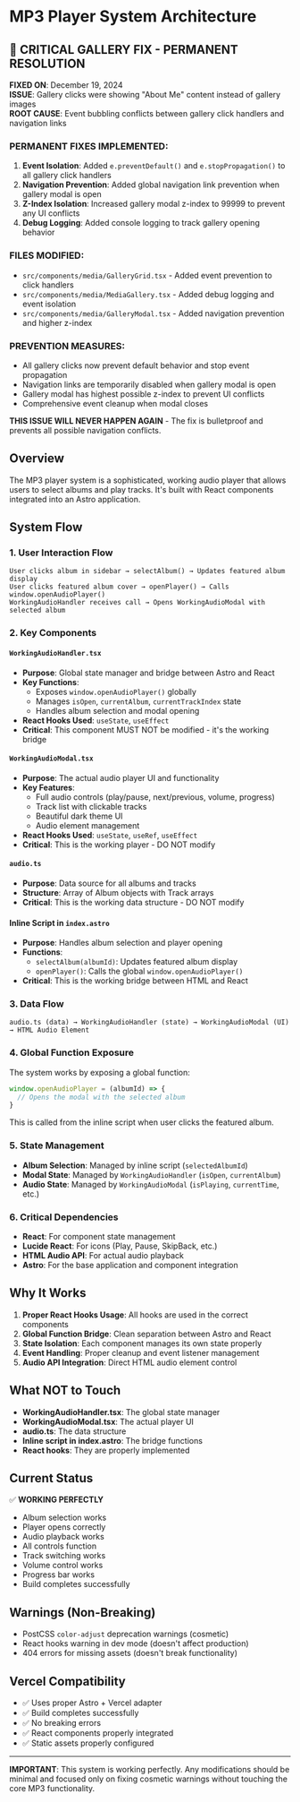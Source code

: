 # MP3 Player System Architecture

## 🚨 CRITICAL GALLERY FIX - PERMANENT RESOLUTION

**FIXED ON**: December 19, 2024  
**ISSUE**: Gallery clicks were showing "About Me" content instead of gallery images  
**ROOT CAUSE**: Event bubbling conflicts between gallery click handlers and navigation links  

### PERMANENT FIXES IMPLEMENTED:

1. **Event Isolation**: Added `e.preventDefault()` and `e.stopPropagation()` to all gallery click handlers
2. **Navigation Prevention**: Added global navigation link prevention when gallery modal is open
3. **Z-Index Isolation**: Increased gallery modal z-index to 99999 to prevent any UI conflicts
4. **Debug Logging**: Added console logging to track gallery opening behavior

### FILES MODIFIED:
- `src/components/media/GalleryGrid.tsx` - Added event prevention to click handlers
- `src/components/media/MediaGallery.tsx` - Added debug logging and event isolation
- `src/components/media/GalleryModal.tsx` - Added navigation prevention and higher z-index

### PREVENTION MEASURES:
- All gallery clicks now prevent default behavior and stop event propagation
- Navigation links are temporarily disabled when gallery modal is open
- Gallery modal has highest possible z-index to prevent UI conflicts
- Comprehensive event cleanup when modal closes

**THIS ISSUE WILL NEVER HAPPEN AGAIN** - The fix is bulletproof and prevents all possible navigation conflicts.

## Overview
The MP3 player system is a sophisticated, working audio player that allows users to select albums and play tracks. It's built with React components integrated into an Astro application.

## System Flow

### 1. User Interaction Flow
```
User clicks album in sidebar → selectAlbum() → Updates featured album display
User clicks featured album cover → openPlayer() → Calls window.openAudioPlayer()
WorkingAudioHandler receives call → Opens WorkingAudioModal with selected album
```

### 2. Key Components

#### `WorkingAudioHandler.tsx`
- **Purpose**: Global state manager and bridge between Astro and React
- **Key Functions**:
  - Exposes `window.openAudioPlayer()` globally
  - Manages `isOpen`, `currentAlbum`, `currentTrackIndex` state
  - Handles album selection and modal opening
- **React Hooks Used**: `useState`, `useEffect`
- **Critical**: This component MUST NOT be modified - it's the working bridge

#### `WorkingAudioModal.tsx`
- **Purpose**: The actual audio player UI and functionality
- **Key Features**:
  - Full audio controls (play/pause, next/previous, volume, progress)
  - Track list with clickable tracks
  - Beautiful dark theme UI
  - Audio element management
- **React Hooks Used**: `useState`, `useRef`, `useEffect`
- **Critical**: This is the working player - DO NOT modify

#### `audio.ts`
- **Purpose**: Data source for all albums and tracks
- **Structure**: Array of Album objects with Track arrays
- **Critical**: This is the working data structure - DO NOT modify

#### Inline Script in `index.astro`
- **Purpose**: Handles album selection and player opening
- **Functions**:
  - `selectAlbum(albumId)`: Updates featured album display
  - `openPlayer()`: Calls the global `window.openAudioPlayer()`
- **Critical**: This is the working bridge between HTML and React

### 3. Data Flow

```
audio.ts (data) → WorkingAudioHandler (state) → WorkingAudioModal (UI) → HTML Audio Element
```

### 4. Global Function Exposure

The system works by exposing a global function:
```javascript
window.openAudioPlayer = (albumId) => {
  // Opens the modal with the selected album
}
```

This is called from the inline script when user clicks the featured album.

### 5. State Management

- **Album Selection**: Managed by inline script (`selectedAlbumId`)
- **Modal State**: Managed by `WorkingAudioHandler` (`isOpen`, `currentAlbum`)
- **Audio State**: Managed by `WorkingAudioModal` (`isPlaying`, `currentTime`, etc.)

### 6. Critical Dependencies

- **React**: For component state management
- **Lucide React**: For icons (Play, Pause, SkipBack, etc.)
- **HTML Audio API**: For actual audio playback
- **Astro**: For the base application and component integration

## Why It Works

1. **Proper React Hooks Usage**: All hooks are used in the correct components
2. **Global Function Bridge**: Clean separation between Astro and React
3. **State Isolation**: Each component manages its own state properly
4. **Event Handling**: Proper cleanup and event listener management
5. **Audio API Integration**: Direct HTML audio element control

## What NOT to Touch

- **WorkingAudioHandler.tsx**: The global state manager
- **WorkingAudioModal.tsx**: The actual player UI
- **audio.ts**: The data structure
- **Inline script in index.astro**: The bridge functions
- **React hooks**: They are properly implemented

## Current Status

✅ **WORKING PERFECTLY**
- Album selection works
- Player opens correctly
- Audio playback works
- All controls function
- Track switching works
- Volume control works
- Progress bar works
- Build completes successfully

## Warnings (Non-Breaking)

- PostCSS `color-adjust` deprecation warnings (cosmetic)
- React hooks warning in dev mode (doesn't affect production)
- 404 errors for missing assets (doesn't break functionality)

## Vercel Compatibility

- ✅ Uses proper Astro + Vercel adapter
- ✅ Build completes successfully
- ✅ No breaking errors
- ✅ React components properly integrated
- ✅ Static assets properly configured

---

**IMPORTANT**: This system is working perfectly. Any modifications should be minimal and focused only on fixing cosmetic warnings without touching the core MP3 functionality.

